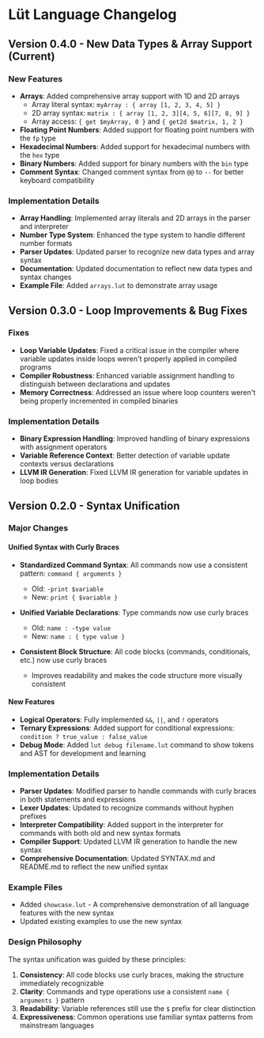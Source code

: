 # Lüt Language Changelog

## Version 0.4.0 - New Data Types & Array Support (Current)

### New Features
* **Arrays**: Added comprehensive array support with 1D and 2D arrays
  * Array literal syntax: `myArray : { array [1, 2, 3, 4, 5] }`
  * 2D array syntax: `matrix : { array [1, 2, 3][4, 5, 6][7, 8, 9] }`
  * Array access: `{ get $myArray, 0 }` and `{ get2d $matrix, 1, 2 }`
* **Floating Point Numbers**: Added support for floating point numbers with the `fp` type
* **Hexadecimal Numbers**: Added support for hexadecimal numbers with the `hex` type
* **Binary Numbers**: Added support for binary numbers with the `bin` type
* **Comment Syntax**: Changed comment syntax from `@@` to `--` for better keyboard compatibility

### Implementation Details
* **Array Handling**: Implemented array literals and 2D arrays in the parser and interpreter
* **Number Type System**: Enhanced the type system to handle different number formats
* **Parser Updates**: Updated parser to recognize new data types and array syntax
* **Documentation**: Updated documentation to reflect new data types and syntax changes
* **Example File**: Added `arrays.lut` to demonstrate array usage

## Version 0.3.0 - Loop Improvements & Bug Fixes

### Fixes
* **Loop Variable Updates**: Fixed a critical issue in the compiler where variable updates inside loops weren't properly applied in compiled programs
* **Compiler Robustness**: Enhanced variable assignment handling to distinguish between declarations and updates
* **Memory Correctness**: Addressed an issue where loop counters weren't being properly incremented in compiled binaries

### Implementation Details
* **Binary Expression Handling**: Improved handling of binary expressions with assignment operators
* **Variable Reference Context**: Better detection of variable update contexts versus declarations
* **LLVM IR Generation**: Fixed LLVM IR generation for variable updates in loop bodies

## Version 0.2.0 - Syntax Unification

### Major Changes

#### Unified Syntax with Curly Braces

* **Standardized Command Syntax**: All commands now use a consistent pattern: `command { arguments }`
  * Old: `-print $variable`
  * New: `print { $variable }`

* **Unified Variable Declarations**: Type commands now use curly braces
  * Old: `name : -type value`
  * New: `name : { type value }`

* **Consistent Block Structure**: All code blocks (commands, conditionals, etc.) now use curly braces
  * Improves readability and makes the code structure more visually consistent

#### New Features

* **Logical Operators**: Fully implemented `&&`, `||`, and `!` operators
* **Ternary Expressions**: Added support for conditional expressions: `condition ? true_value : false_value`
* **Debug Mode**: Added `lut debug filename.lut` command to show tokens and AST for development and learning

### Implementation Details

* **Parser Updates**: Modified parser to handle commands with curly braces in both statements and expressions
* **Lexer Updates**: Updated to recognize commands without hyphen prefixes
* **Interpreter Compatibility**: Added support in the interpreter for commands with both old and new syntax formats
* **Compiler Support**: Updated LLVM IR generation to handle the new syntax
* **Comprehensive Documentation**: Updated SYNTAX.md and README.md to reflect the new unified syntax

### Example Files

* Added `showcase.lut` - A comprehensive demonstration of all language features with the new syntax
* Updated existing examples to use the new syntax

### Design Philosophy

The syntax unification was guided by these principles:
1. **Consistency**: All code blocks use curly braces, making the structure immediately recognizable
2. **Clarity**: Commands and type operations use a consistent `name { arguments }` pattern
3. **Readability**: Variable references still use the `$` prefix for clear distinction
4. **Expressiveness**: Common operations use familiar syntax patterns from mainstream languages
